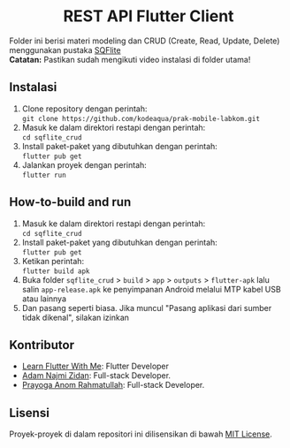 # <div align="center">REST API Flutter Client</div>

Folder ini berisi materi modeling dan CRUD (Create, Read, Update, Delete) menggunakan pustaka [SQFlite](https://pub.dev/packages/sqflite)<br>
<b>Catatan:</b> Pastikan sudah mengikuti video instalasi di folder utama!

## Instalasi
1. Clone repository dengan perintah: <br> ```git clone https://github.com/kodeaqua/prak-mobile-labkom.git```
2. Masuk ke dalam direktori restapi dengan perintah: <br> ```cd sqflite_crud```
3. Install paket-paket yang dibutuhkan dengan perintah: <br> ```flutter pub get```
4. Jalankan proyek dengan perintah: <br> ```flutter run```

## How-to-build and run
1. Masuk ke dalam direktori restapi dengan perintah: <br> ```cd sqflite_crud```
2. Install paket-paket yang dibutuhkan dengan perintah: <br> ```flutter pub get```
3. Ketikan perintah: <br> ```flutter build apk```
4. Buka folder ```sqflite_crud``` > ```build``` > ```app``` > ```outputs``` > ```flutter-apk``` lalu salin ```app-release.apk``` ke penyimpanan Android melalui MTP kabel USB atau lainnya
5. Dan pasang seperti biasa. Jika muncul "Pasang aplikasi dari sumber tidak dikenal", silakan izinkan

## Kontributor

- [Learn Flutter With Me](https://learnflutterwithme.com/): Flutter Developer
- [Adam Najmi Zidan](https://github.com/kodeaqua): Full-stack Developer.
- [Prayoga Anom Rahmatullah](https://github.com/anra09): Full-stack Developer.

## Lisensi

Proyek-proyek di dalam repositori ini dilisensikan di bawah [MIT License](LICENSE).
